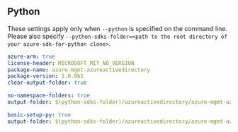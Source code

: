 ## Python

These settings apply only when `--python` is specified on the command line.
Please also specify `--python-sdks-folder=<path to the root directory of your azure-sdk-for-python clone>`.

``` yaml $(track2)
azure-arm: true
license-header: MICROSOFT_MIT_NO_VERSION
package-name: azure-mgmt-azureactivedirectory
package-version: 1.0.0b1
clear-output-folder: true
```

``` yaml $(python-mode) == 'update' && $(track2)
no-namespace-folders: true
output-folder: $(python-sdks-folder)/azureactivedirectory/azure-mgmt-azureactivedirectory/azure/mgmt/azureactivedirectory
```

``` yaml $(python-mode) == 'create' && $(track2)
basic-setup-py: true
output-folder: $(python-sdks-folder)/azureactivedirectory/azure-mgmt-azureactivedirectory
```